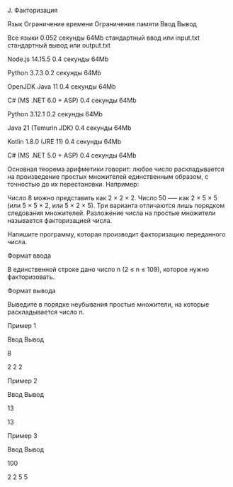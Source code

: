 J. Факторизация

Язык Ограничение времени Ограничение памяти Ввод Вывод

Все языки 0.052 секунды 64Mb стандартный ввод или input.txt стандартный вывод или output.txt

Node.js 14.15.5 0.4 секунды 64Mb

Python 3.7.3 0.2 секунды 64Mb

OpenJDK Java 11 0.4 секунды 64Mb

C# (MS .NET 6.0 + ASP) 0.4 секунды 64Mb

Python 3.12.1 0.2 секунды 64Mb

Java 21 (Temurin JDK) 0.4 секунды 64Mb

Kotlin 1.8.0 (JRE 11) 0.4 секунды 64Mb

C# (MS .NET 5.0 + ASP) 0.4 секунды 64Mb

Основная теорема арифметики говорит: любое число раскладывается на произведение простых множителей единственным образом, с точностью до их перестановки. Например:

Число 8 можно представить как 2 × 2 × 2. Число 50 –— как 2 × 5 × 5 (или 5 × 5 × 2, или 5 × 2 × 5). Три варианта отличаются лишь порядком следования множителей. Разложение числа на простые множители называется факторизацией числа.

Напишите программу, которая производит факторизацию переданного числа.

Формат ввода

В единственной строке дано число n (2 ≤ n ≤ 109), которое нужно факторизовать.

Формат вывода

Выведите в порядке неубывания простые множители, на которые раскладывается число n.

Пример 1

Ввод Вывод

8

2 2 2

Пример 2

Ввод Вывод

13

13

Пример 3

Ввод Вывод

100

2 2 5 5